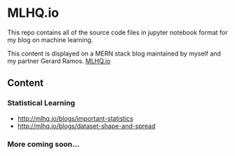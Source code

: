 # MLHQ.io

This repo contains all of the source code files in jupyter notebook format for my blog on machine learning.

This content is displayed on a MERN stack blog maintained by myself and my partner Gerard Ramos.  [MLHQ.io](https://github.com/gerardramosm89/mscsblog)


## Content

### Statistical Learning
  * http://mlhq.io/blogs/important-statistics
  * http://mlhq.io/blogs/dataset-shape-and-spread

### More coming soon...
